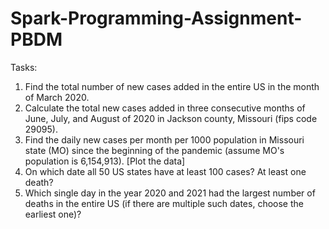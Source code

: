 # Spark-Programming-Assignment-PBDM

Tasks:    
1. Find the total number of new cases added in the entire US in the month of March 2020.   
2. Calculate the total new cases added in three consecutive months of June, July, and August of 2020 in Jackson county, Missouri (fips code 29095).  
3. Find the daily new cases per month per 1000 population in Missouri state (MO) since the beginning of the pandemic (assume MO's population is 6,154,913). [Plot the data]    
4. On which date all 50 US states have at least 100 cases? At least one death? 
5. Which single day in the year 2020 and 2021 had the largest number of deaths in the entire US (if there are multiple such dates, choose the earliest one)? 
